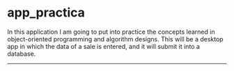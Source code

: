 # app_practica
In this application I am going to put into practice the concepts learned in object-oriented programming and algorithm designs.
This will be a desktop app in which the data of a sale is entered, and it will submit it into a database.

------------------------------------------------------
